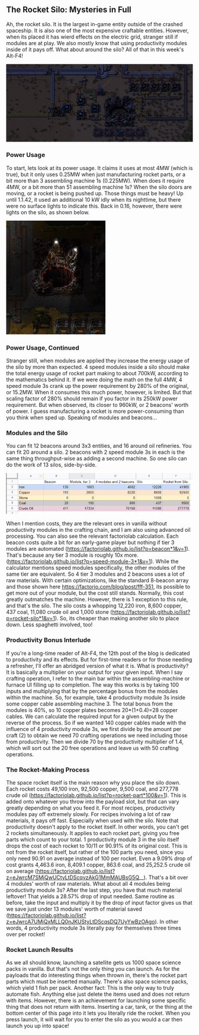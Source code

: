 ## The Rocket Silo: Mysteries in Full

Ah, the rocket silo. It is the largest in-game entity outside of the crashed spaceship. It is also one of the most expensive craftable entities. However, when its placed it has wierd effects on the electric grid, stranger still if modules are at play. We also mostly know that using productivity modules inside of it pays off. What about around the silo? All of that in this week's Alt-F4!

![](alt-f4-silo-pic-1.png "The Rocket Silo")

### Power Usage

To start, lets look at its power usage. It claims it uses at most 4MW (which is true), but it only uses 0.25MW when just manufacturing rocket parts, or a bit more than 3 assembling machine 1s (0.225MW). When does it require 4MW, or a bit more than 51 assembling machine 1s? When the silo doors are moving, or a rocket is being pushed up. Those things must be heavy! Up until 1.1.42, it used an additional 10 kW idly when its nighttime, but there were no surface lights to indicate this. Back in 0.16, however, there were lights on the silo, as shown below.

![](alt-f4-silo-pic-2.png "The Rocket Silo with Lights")

### Power Usage, Continued

Stranger still, when modules are applied they increase the energy usage of the silo by more than expected. 4 speed modules inside a silo should make the total energy usage of rocket part making to about 700kW, according to the mathematics behind it. If we were doing the math on the full 4MW, 4 speed module 3s crank up the power requirement by 280% of the original, or 15.2MW. When it consumes this much power, however, is limited. But that scaling factor of 280% should remain if you factor in its 250kW power requirement. But when observed, its closer to 960kW, or 2 beacons' worth of power. I guess manufacturing a rocket is more power-consuming than you think when sped up. Speaking of modules and beacons...

### Modules and the Silo

You can fit 12 beacons around 3x3 entities, and 16 around oil refineries. You can fit 20 around a silo. 2 beacons with 2 speed module 3s in each is the same thing throughput-wise as adding a second machine. So one silo can do the work of 13 silos, side-by-side.

![However, modules and beacons are insanely expensive, as this table shows.](alt-f4-silo-pic-3.png "The table of costs")

When I mention costs, they are the relevant ores in vanilla without productivity modules in the crafting chain, and I am also using advanced oil processing. You can also see the relevant factoriolab calculation. Each beacon costs quite a bit for an early-game player but nothing if tier 3 modules are automated (https://factoriolab.github.io/list?p=beacon*1&v=1). That's because any tier 3 module is roughly 10x more. (https://factoriolab.github.io/list?p=speed-module-3*1&v=1). While the calculator mentions speed modules specifically, the other modules of the same tier are equivalent. So 4 tier 3 modules and 2 beacons uses a lot of raw materials. With certain optimizations, like the standard 8-beacon array and those shown here https://factorio.com/blog/post/fff-351, its possible to get more out of your module, but the cost still stands. Normally, this cost greatly outmatches the machine. However, there is 1 exception to this rule, and that's the silo. The silo costs a whopping 12,220 iron, 8,600 copper, 437 coal, 11,080 crude oil and 1,000 stone (https://factoriolab.github.io/list?p=rocket-silo*1&v=1). So, its cheaper than making another silo to place down. Less spaghetti involved, too!

### Productivity Bonus Interlude

If you're a long-time reader of Alt-F4, the 12th post of the blog is dedicated to productivity and its effects. But for first-time readers or for those needing a refresher, I'll offer an abridged version of what it is. What is productivity? It is basically a multiplier on your output for your given input. When I say crafting operation, I refer to the main bar within the assembling-machine or furnace UI filling up to completion. The way this works is by taking 100 inputs and multiplying that by the percentage bonus from the modules within the machine. So, for example, take 4 productivity module 3s inside some copper cable assembling machine 3. The total bonus from the modules is 40%, so 10 copper plates becomes 20*(1+0.4)=28 copper cables. We can calculate the required input for a given output by the reverse of the process. So if we wanted 140 copper cables made with the influence of 4 productivity module 3s, we first divide by the amount per craft (2) to obtain we need 70 crafting operations we need including those from productivity. Then we divide 70 by the productivity multiplier of 1.4, which will sort out the 20 free operations and leave us with 50 crafting operations.

### The Rocket-Making Process

The space rocket itself is the main reason why you place the silo down. Each rocket costs 49,100 iron, 92,500 copper, 9,500 coal, and 277,778 crude oil (https://factoriolab.github.io/list?p=rocket-part*100&v=1). This is added onto whatever you throw into the payload slot, but that can vary greatly depending on what you feed it. For most recipes, productivity modules pay off extremely slowly. For recipes involving a lot of raw materials, it pays off fast. Especially when used with the silo. Note that productivity doesn't apply to the rocket itself. In other words, you can't get 2 rockets simultaneously. It applies to each rocket part, giving you free parts which count to your total. 1 productivity module 3 in the silo itself drops the cost of each rocket to 10/11 or 90.91% of its original cost. This is not from the rocket itself, but rather of the 100 parts you need, since you only need 90.91 on average instead of 100 per rocket. Even a 9.09% drop of cost grants 4,463.6 iron, 8,409.1 copper, 863.6 coal, and 25,252.5 crude oil on average (https://factoriolab.github.io/list?z=eJwrcM7SMjQwUCtyLtDScqvzAkG1MmMAUBsG5Q__). That's a bit over 4 modules' worth of raw materials. What about all 4 modules being productivity module 3s? After the last step, you have that much material leftover! That yields a 28.57% drop of input needed. Same routine as before, take the input and multiply it by the drop of input factor gives us that we save just under 13 modules' worth of material saved (https://factoriolab.github.io/list?z=eJwrcA7UMjQxMLLQ0nJKUStyLtDScqsDQ7UyYwBzOAgo). In other words, 4 productivity module 3s literally pay for themselves three times over per rocket!

### Rocket Launch Results

As we all should know, launching a satellite gets us 1000 space science packs in vanilla. But that's not the only thing you can launch. As for the payloads that do interesting things when thrown in, there's the rocket part parts which must be inserted manually. There's also space science packs, which yield 1 fish per pack. Another fact: This is the only way to truly automate fish. Anything else just delete the items used and does not return with items. However, there is an achievement for launching some specific thing that does not return with items. Inserting a car, tank, or the thing at the bottom center of this page into it lets you literally ride the rocket. When you press launch, it will wait for you to enter the silo as you would a car then launch you up into space!